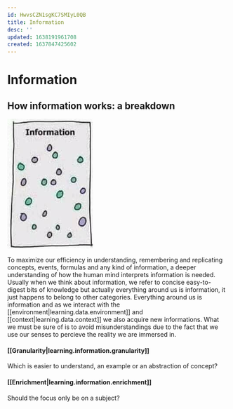 ```yaml
---
id: HwvsCZN1sgKC7SMIyL0QB
title: Information
desc: ''
updated: 1638191961708
created: 1637847425602
---
```

# Information

## How information works: a breakdown

![](/assets/images/information.png)

To maximize our efficiency in understanding, remembering and replicating concepts, events, formulas and any kind of information, a deeper understanding of how the human mind interprets information is needed. Usually when we think about information, we refer to concise easy-to-digest bits of knowledge but actually everything around us is information, it just happens to belong to other categories. Everything around us is information and as we interact with the [[environment|learning.data.environment]] and [[context|learning.data.context]] we also acquire new informations. What we must be sure of is to avoid misunderstandings due to the fact that we use our senses to percieve the reality we are immersed in.

#### [[Granularity|learning.information.granularity]]
Which is easier to understand, an example or an abstraction of concept?

#### [[Enrichment|learning.information.enrichment]]
Should the focus only be on a subject?
